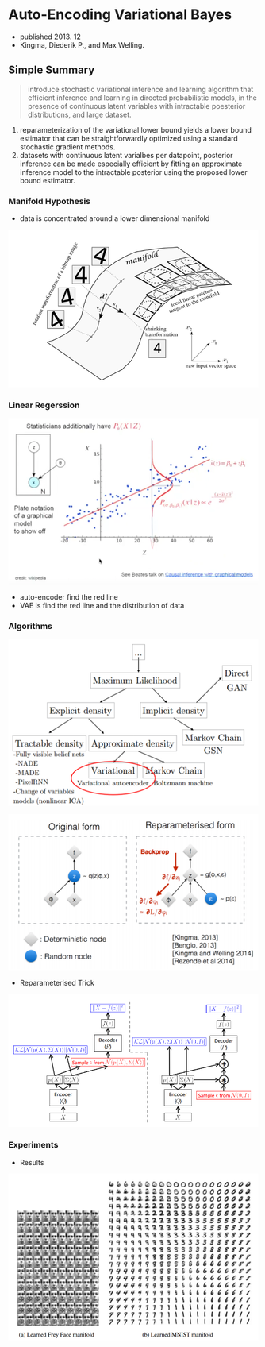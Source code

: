 # Auto-Encoding Variational Bayes

- published 2013. 12
- Kingma, Diederik P., and Max Welling.

## Simple Summary

> introduce stochastic variational inference and learning algorithm that efficient inference and learning in directed probabilistic models, in the presence of continuous latent variables with intractable poesterior distributions, and large dataset.

1. reparameterization of the variational lower bound yields a lower bound estimator that can be straightforwardly optimized using a standard stochastic gradient methods.
2. datasets with continuous latent varialbes per datapoint, posterior inference can be made especially efficient by fitting an approximate inference model to the intractable posterior using the proposed lower bound estimator.

### Manifold Hypothesis

- data is concentrated around a lower dimensional manifold

![image](../images/manifold.png)

### Linear Regerssion

![image](../images/linear_regression.png)

- auto-encoder find the red line
- VAE is find the red line and the distribution of data

### Algorithms

![image](../images/vae_1.png)


![image](../images/vae_3.png)

- Reparameterised Trick

![image](../images/vae_4.png)


### Experiments

- Results

![image](../images/vae_6.png)
